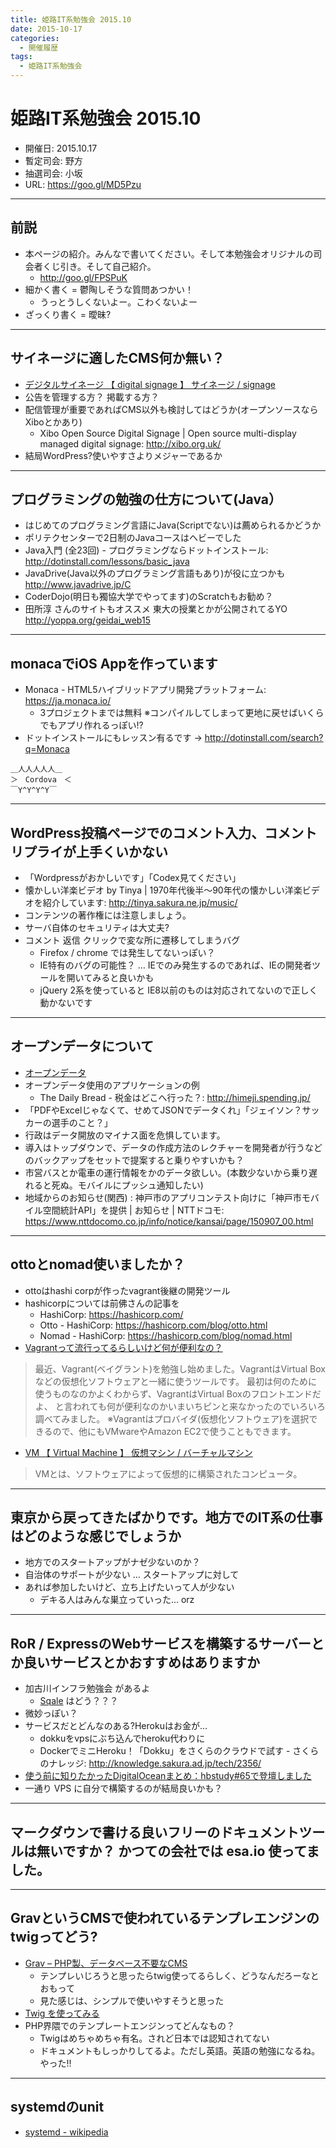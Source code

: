 ```yaml
---
title: 姫路IT系勉強会 2015.10
date: 2015-10-17
categories:
  - 開催履歴
tags:
  - 姫路IT系勉強会
---
```


# 姫路IT系勉強会 2015.10

* 開催日: 2015.10.17
* 暫定司会: 野方
* 抽選司会: 小坂
* URL: https://goo.gl/MD5Pzu

----------

## 前説

* 本ページの紹介。みんなで書いてください。そして本勉強会オリジナルの司会者くじ引き。そして自己紹介。
  * http://goo.gl/FPSPuK
* 細かく書く = 鬱陶しそうな質問あつかい！
  * うっとうしくないよー。こわくないよー
* ざっくり書く = 曖昧?

----------

## サイネージに適したCMS何か無い？

* [デジタルサイネージ 【 digital signage 】 サイネージ / signage](http://e-words.jp/w/%E3%83%87%E3%82%B8%E3%82%BF%E3%83%AB%E3%82%B5%E3%82%A4%E3%83%8D%E3%83%BC%E3%82%B8.html)
* 公告を管理する方？ 掲載する方？
* 配信管理が重要であればCMS以外も検討してはどうか(オープンソースならXiboとかあり)
  * Xibo Open Source Digital Signage | Open source multi-display managed digital signage: http://xibo.org.uk/
* 結局WordPress?使いやすさよりメジャーであるか

----------

## プログラミングの勉強の仕方について(Java）

* はじめてのプログラミング言語にJava(Scriptでない)は薦められるかどうか
* ポリテクセンターで2日制のJavaコースはヘビーでした
* Java入門 (全23回) - プログラミングならドットインストール: http://dotinstall.com/lessons/basic_java
* JavaDrive(Java以外のプログラミング言語もあり)が役に立つかも http://www.javadrive.jp/C
* CoderDojo(明日も獨協大学でやってます)のScratchもお勧め？
* 田所淳 さんのサイトもオススメ 東大の授業とかが公開されてるYO http://yoppa.org/geidai_web15

----------

## monacaでiOS Appを作っています

* Monaca - HTML5ハイブリッドアプリ開発プラットフォーム: https://ja.monaca.io/
  * 3プロジェクトまでは無料 ※コンパイルしてしまって更地に戻せばいくらでもアプリ作れるっぽい!?
* ドットインストールにもレッスン有るです -> http://dotinstall.com/search?q=Monaca

```text
＿人人人人人＿
＞　Cordova　＜
￣Y^Y^Y^Y￣
```

----------

## WordPress投稿ページでのコメント入力、コメントリプライが上手くいかない

* 「Wordpressがおかしいです」「Codex見てください」
* 懐かしい洋楽ビデオ by Tinya | 1970年代後半～90年代の懐かしい洋楽ビデオを紹介しています: http://tinya.sakura.ne.jp/music/
* コンテンツの著作権には注意しましょう。
* サーバ自体のセキュリティは大丈夫?
* コメント 返信 クリックで変な所に遷移してしまうバグ
  * Firefox / chrome では発生してないっぽい？
  * IE特有のバグの可能性？ … IEでのみ発生するのであれば、IEの開発者ツールを開いてみると良いかも
  *  jQuery 2系を使っていると IE8以前のものは対応されてないので正しく動かないです

----------

## オープンデータについて

* [オープンデータ](https://ja.wikipedia.org/wiki/%E3%82%AA%E3%83%BC%E3%83%97%E3%83%B3%E3%83%87%E3%83%BC%E3%82%BF)
* オープンデータ使用のアプリケーションの例
  * The Daily Bread - 税金はどこへ行った？: http://himeji.spending.jp/
* 「PDFやExcelじゃなくて、せめてJSONでデータくれ」「ジェイソン？サッカーの選手のこと？」
* 行政はデータ開放のマイナス面を危惧しています。
* 導入はトップダウンで、データの作成方法のレクチャーを開発者が行うなどのバックアップをセットで提案すると乗りやすいかも？
* 市営バスとか電車の運行情報をかのデータ欲しい。(本数少ないから乗り遅れると死ぬ。モバイルにプッシュ通知したい)
* 地域からのお知らせ(関西) : 神戸市のアプリコンテスト向けに「神戸市モバイル空間統計API」を提供 | お知らせ | NTTドコモ: https://www.nttdocomo.co.jp/info/notice/kansai/page/150907_00.html

----------

## ottoとnomad使いましたか？

* ottoはhashi corpが作ったvagrant後継の開発ツール
* hashicorpについては前佛さんの記事を
  * HashiCorp: https://hashicorp.com/
  * Otto - HashiCorp: https://hashicorp.com/blog/otto.html
  * Nomad - HashiCorp: https://hashicorp.com/blog/nomad.html
* [Vagrantって流行ってるらしいけど何が便利なの？](http://dev.classmethod.jp/server-side/virtual-box-vagrant/)
> 最近、Vagrant(ベイグラント)を勉強し始めました。VagrantはVirtual Boxなどの仮想化ソフトウェアと一緒に使うツールです。
> 最初は何のために使うものなのかよくわからず、VagrantはVirtual Boxのフロントエンドだよ、
> と言われても何が便利なのかいまいちピンと来なかったのでいろいろ調べてみました。
> ※Vagrantはプロバイダ(仮想化ソフトウェア)を選択できるので、他にもVMwareやAmazon EC2で使うこともできます。
* [VM 【 Virtual Machine 】 仮想マシン / バーチャルマシン](http://e-words.jp/w/VM.html)
> VMとは、ソフトウェアによって仮想的に構築されたコンピュータ。

----------

## 東京から戻ってきたばかりです。地方でのIT系の仕事はどのような感じでしょうか

* 地方でのスタートアップがナゼ少ないのか？
* 自治体のサポートが少ない … スタートアップに対して
* あれば参加したいけど、立ち上げたいって人が少ない
  * デキる人はみんな巣立っていった... orz

----------

## RoR / ExpressのWebサービスを構築するサーバーとか良いサービスとかおすすめはありますか

* 加古川インフラ勉強会 があるよ
  * [Sqale](http://sqale.jp/) はどう？？？
* 微妙っぽい？
* サービスだとどんなのある?Herokuはお金が…
  * dokkuをvpsにぶち込んでheroku代わりに
  * DockerでミニHeroku！「Dokku」をさくらのクラウドで試す - さくらのナレッジ: http://knowledge.sakura.ad.jp/tech/2356/
* [使う前に知りたかったDigitalOceanまとめ：hbstudy#65で登壇しました](http://pocketstudio.jp/log3/2015/04/13/digitalocean_introduction/)
* 一通り VPS に自分で構築するのが結局良いかも？

----------

## マークダウンで書ける良いフリーのドキュメントツールは無いですか？ かつての会社では esa.io 使ってました。

----------

## GravというCMSで使われているテンプレエンジンのtwigってどう?

* [Grav – PHP製、データベース不要なCMS](http://www.moongift.jp/2015/04/grav-php%E8%A3%BD%E3%80%81%E3%83%87%E3%83%BC%E3%82%BF%E3%83%99%E3%83%BC%E3%82%B9%E4%B8%8D%E8%A6%81%E3%81%AAcms/)
  * テンプレいじろうと思ったらtwig使ってるらしく、どうなんだろーなとおもって
  * 見た感じは、シンプルで使いやすそうと思った
* [Twig を使ってみる](http://qiita.com/tomk79/items/5ab61b4b24fb80fe8a90)
* PHP界隈でのテンプレートエンジンってどんなもの？
  * Twigはめちゃめちゃ有名。されど日本では認知されてない
  * ドキュメントもしっかりしてるよ。ただし英語。英語の勉強になるね。やった!!

----------

## systemdのunit

* [systemd - wikipedia](https://ja.wikipedia.org/wiki/Systemd)

